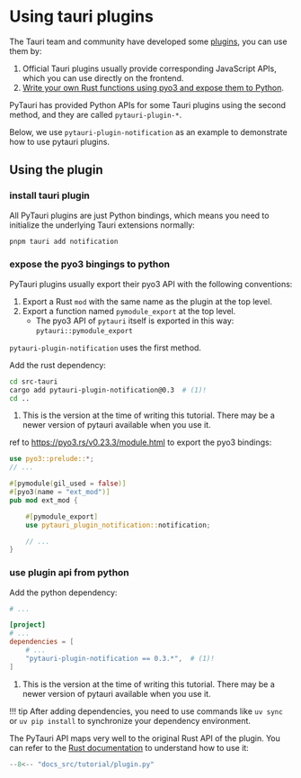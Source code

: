 # Using tauri plugins

The Tauri team and community have developed some [plugins](https://tauri.app/plugin/), you can use them by:

1. Official Tauri plugins usually provide corresponding JavaScript APIs, which you can use directly on the frontend.
2. [Write your own Rust functions using pyo3 and expose them to Python](https://pyo3.rs/v0.23.3/function.html).

PyTauri has provided Python APIs for some Tauri plugins using the second method, and they are called `pytauri-plugin-*`.

Below, we use `pytauri-plugin-notification` as an example to demonstrate how to use pytauri plugins.

## Using the plugin

### install tauri plugin

All PyTauri plugins are just Python bindings, which means you need to initialize the underlying Tauri extensions normally:

```bash
pnpm tauri add notification
```

### expose the pyo3 bingings to python

PyTauri plugins usually export their pyo3 API with the following conventions:

1. Export a Rust `mod` with the same name as the plugin at the top level.
2. Export a function named `pymodule_export` at the top level.
    - The pyo3 API of `pytauri` itself is exported in this way: `pytauri::pymodule_export`

`pytauri-plugin-notification` uses the first method.

Add the rust dependency:

```bash
cd src-tauri
cargo add pytauri-plugin-notification@0.3  # (1)!
cd ..
```

1. This is the version at the time of writing this tutorial. There may be a newer version of pytauri available when you use it.

ref to <https://pyo3.rs/v0.23.3/module.html> to export the pyo3 bindings:

```rust title="src-tauri/src/lib.rs"
use pyo3::prelude::*;
// ...

#[pymodule(gil_used = false)]
#[pyo3(name = "ext_mod")]
pub mod ext_mod {

    #[pymodule_export]
    use pytauri_plugin_notification::notification;

    // ...
}
```

### use plugin api from python

Add the python dependency:

```toml title="src-tauri/pyproject.toml"
# ...

[project]
# ...
dependencies = [
    # ...
    "pytauri-plugin-notification == 0.3.*",  # (1)!
]
```

1. This is the version at the time of writing this tutorial. There may be a newer version of pytauri available when you use it.

!!! tip
    After adding dependencies, you need to use commands like `uv sync` or `uv pip install` to synchronize your dependency environment.

The PyTauri API maps very well to the original Rust API of the plugin. You can refer to the [Rust documentation](https://tauri.app/plugin/notification/) to understand how to use it:

```python title="src-tauri/python/__init__.py"
--8<-- "docs_src/tutorial/plugin.py"
```
